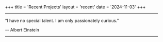 +++
title = 'Recent Projects'
layout = 'recent'
date = '2024-11-03'
+++

---------

“I have no special talent. I am only passionately curious.”

-- Albert Einstein

----------

